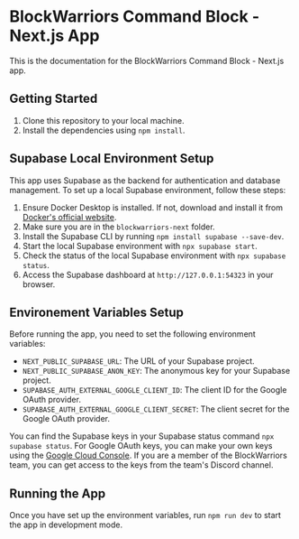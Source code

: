 # BlockWarriors Command Block - Next.js App

This is the documentation for the BlockWarriors Command Block - Next.js app.

## Getting Started

1. Clone this repository to your local machine.
2. Install the dependencies using `npm install`.

## Supabase Local Environment Setup

This app uses Supabase as the backend for authentication and database management. To set up a local Supabase environment, follow these steps:

1. Ensure Docker Desktop is installed. If not, download and install it from [Docker's official website](https://www.docker.com/get-started/).
2. Make sure you are in the `blockwarriors-next` folder.
3. Install the Supabase CLI by running `npm install supabase --save-dev`.
4. Start the local Supabase environment with `npx supabase start`.
5. Check the status of the local Supabase environment with `npx supabase status`.
6. Access the Supabase dashboard at `http://127.0.0.1:54323` in your browser.

## Environement Variables Setup

Before running the app, you need to set the following environment variables:

- `NEXT_PUBLIC_SUPABASE_URL`: The URL of your Supabase project.
- `NEXT_PUBLIC_SUPABASE_ANON_KEY`: The anonymous key for your Supabase project.
- `SUPABASE_AUTH_EXTERNAL_GOOGLE_CLIENT_ID`: The client ID for the Google OAuth provider.
- `SUPABASE_AUTH_EXTERNAL_GOOGLE_CLIENT_SECRET`: The client secret for the Google OAuth provider.

You can find the Supabase keys in your Supabase status command `npx supabase status`. For Google OAuth keys, you can make your own keys using the [Google Cloud Console](https://console.cloud.google.com/auth/overview). If you are a member of the BlockWarriors team, you can get access to the keys from the team's Discord channel.

## Running the App

Once you have set up the environment variables, run `npm run dev` to start the app in development mode.
